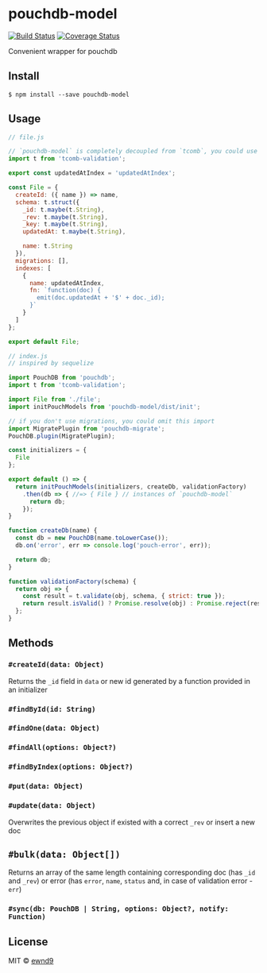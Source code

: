 # pouchdb-model

[![Build Status](https://travis-ci.org/ewnd9/pouchdb-model.svg?branch=master)](https://travis-ci.org/ewnd9/pouchdb-model)
[![Coverage Status](https://coveralls.io/repos/github/ewnd9/pouchdb-model/badge.svg?branch=master)](https://coveralls.io/github/ewnd9/pouchdb-model?branch=master)

<!-- TOC depthFrom:1 depthTo:6 withLinks:1 updateOnSave:1 orderedList:0 -->

Convenient wrapper for pouchdb

## Install

```
$ npm install --save pouchdb-model
```

## Usage

```js
// file.js

// `pouchdb-model` is completely decoupled from `tcomb`, you could use any validation library
import t from 'tcomb-validation';

export const updatedAtIndex = 'updatedAtIndex';

const File = {
  createId: ({ name }) => name,
  schema: t.struct({
    _id: t.maybe(t.String),
    _rev: t.maybe(t.String),
    _key: t.maybe(t.String),
    updatedAt: t.maybe(t.String),

    name: t.String
  }),
  migrations: [],
  indexes: [
    {
      name: updatedAtIndex,
      fn: `function(doc) {
        emit(doc.updatedAt + '$' + doc._id);
      }`
    }
  ]
};

export default File;
```

```js
// index.js
// inspired by sequelize

import PouchDB from 'pouchdb';
import t from 'tcomb-validation';

import File from './file';
import initPouchModels from 'pouchdb-model/dist/init';

// if you don't use migrations, you could omit this import
import MigratePlugin from 'pouchdb-migrate';
PouchDB.plugin(MigratePlugin);

const initializers = {
  File
};

export default () => {
  return initPouchModels(initializers, createDb, validationFactory)
    .then(db => { //=> { File } // instances of `pouchdb-model`
      return db;
    });
}

function createDb(name) {
  const db = new PouchDB(name.toLowerCase());
  db.on('error', err => console.log('pouch-error', err));

  return db;
}

function validationFactory(schema) {
  return obj => {
    const result = t.validate(obj, schema, { strict: true });
    return result.isValid() ? Promise.resolve(obj) : Promise.reject(result.errors);
  };
}
```

## Methods

### `#createId(data: Object)`

Returns the `_id` field in `data` or new id generated by a function provided in an initializer

### `#findById(id: String)`

### `#findOne(data: Object)`

### `#findAll(options: Object?)`

### `#findByIndex(options: Object?)`

### `#put(data: Object)`

### `#update(data: Object)`

Overwrites the previous object if existed with a correct `_rev` or insert a new doc

## `#bulk(data: Object[])`

Returns an array of the same length containing corresponding doc (has `_id` and `_rev`)
or error (has `error`, `name`, `status` and, in case of validation error - `err`)

### `#sync(db: PouchDB | String, options: Object?, notify: Function)`

## License

MIT © [ewnd9](http://ewnd9.com)

